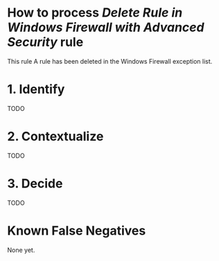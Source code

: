 # How to process *Delete Rule in Windows Firewall with Advanced Security* rule
This rule A rule has been deleted in the Windows Firewall exception list.

# 1. Identify
TODO

# 2. Contextualize
TODO

# 3. Decide
TODO

# Known False Negatives
None yet.
